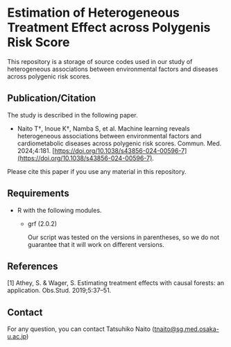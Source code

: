 # Estimation of Heterogeneous Treatment Effect across Polygenis Risk Score

This repository is a storage of source codes used in our study of heterogeneous associations between environmental factors and diseases across polygenic risk scores.

## Publication/Citation

The study is described in the following paper. 

- Naito T†, Inoue K†, Namba S, et al. Machine learning reveals heterogeneous associations between environmental factors and cardiometabolic diseases across polygenic risk scores. Commun. Med. 2024;4:181. [https://doi.org/10.1038/s43856-024-00596-7](https://doi.org/10.1038/s43856-024-00596-7).

Please cite this paper if you use any material in this repository.

## Requirements

- R with the following modules.
  - grf (2.0.2)
    
    Our script was tested on the versions in parentheses, so we do not guarantee that it will work on different versions.

## References

[1] Athey, S. & Wager, S. Estimating treatment effects with causal forests: an application. Obs.Stud. 2019;5:37–51.

## Contact

For any question, you can contact Tatsuhiko Naito ([tnaito@sg.med.osaka-u.ac.jp](mailto:tnaito@sg.med.osaka-u.ac.jp))
